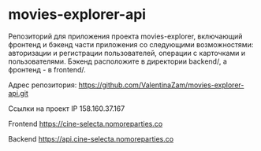 # movies-explorer-api

Репозиторий для приложения проекта movies-explorer, включающий фронтенд и бэкенд части приложения со следующими возможностями: авторизации и регистрации пользователей, операции с карточками и пользователями. Бэкенд расположите в директории backend/, а фронтенд - в frontend/.


Адрес репозитория: https://github.com/ValentinaZam/movies-explorer-api.git

Ссылки на проект
IP 158.160.37.167

Frontend https://cine-selecta.nomoreparties.co

Backend https://api.cine-selecta.nomoreparties.co
